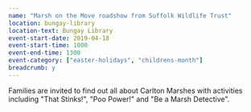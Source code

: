 ```yaml
---
name: "Marsh on the Move roadshow from Suffolk Wildlife Trust"
location: bungay-library
location-text: Bungay Library
event-start-date: 2019-04-18
event-start-time: 1000
event-end-time: 1300
event-category: ["easter-holidays", "childrens-month"]
breadcrumb: y
---
```


Families are invited to find out all about Carlton Marshes with activities including "That Stinks!", "Poo Power!" and "Be a Marsh Detective".
